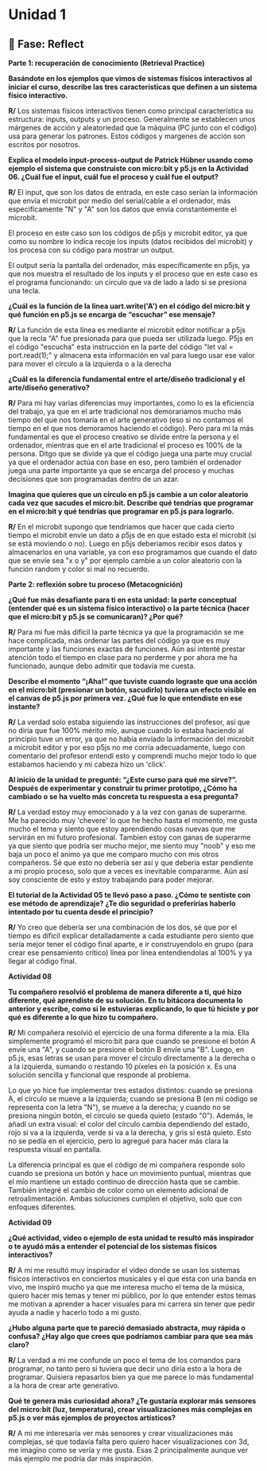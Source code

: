 # Unidad 1

## 🤔 Fase: Reflect

**Parte 1: recuperación de conocimiento (Retrieval Practice)**

**Basándote en los ejemplos que vimos de sistemas físicos interactivos al iniciar el curso, describe las tres características que definen a un sistema físico interactivo.**

**R/** Los sistemas físicos interactivos tienen como principal característica su estructura: inputs, outputs y un proceso. Generalmente se establecen unos márgenes de acción y aleatoriedad que la máquina (PC junto con el código) usa para generar los patrones. Estos códigos y margenes de acción son escritos por nosotros.

**Explica el modelo input-process-output de Patrick Hübner usando como ejemplo el sistema que construiste con micro:bit y p5.js en la Actividad 06. ¿Cuál fue el input, cuál fue el proceso y cuál fue el output?**

**R/** El input, que son los datos de entrada, en este caso serían la información que envía el microbit por medio del serial/cable a el ordenador, más especifícamente "N" y "A" son los datos que envía constantemente el microbit.

El proceso en este caso son los códigos de p5js y microbit editor, ya que como su nombre lo indica recoje los inputs (datos recibidos del microbit) y los procesa con su código para mostrar un output.

El output sería la pantalla del ordenador, más específicamente en p5js, ya que nos muestra el resultado de los inputs y el proceso que en este caso es el programa funcionando: un circulo que va de lado a lado si se presiona una tecla.

**¿Cuál es la función de la línea uart.write('A') en el código del micro:bit y qué función en p5.js se encarga de “escuchar” ese mensaje?**

**R/** La función de esta línea es mediante el microbit editor notificar a p5js que la recla "A" fue presionada para que pueda ser utilizada luego. P5js en el código "escucha" esta instrucción en la parte del código "let val = port.read(1);" y almacena esta información en val para luego usar ese valor para mover el círculo a la izquierda o a la derecha

**¿Cuál es la diferencia fundamental entre el arte/diseño tradicional y el arte/diseño generativo?**

**R/** Para mi hay varias diferencias muy importantes, como lo es la eficiencia del trabajo, ya que en el arte tradicional nos demorariamos mucho más tiempo del que nos tomaría en el arte generativo (eso si no contamos el tiempo en el que nos demoramos haciendo el código). Pero para mi la más fundamental es que el proceso creativo se divide entre la persona y el ordenador, mientras que en el arte tradicional el proceso es 100% de la persona. Ditgo que se divide ya que el código juega una parte muy crucial ya que el ordenador actúa con base en eso, pero también el ordenador juega una parte importante ya que se encarga del proceso y muchas decisiones que son programadas dentro de un azar.

**Imagina que quieres que un círculo en p5.js cambie a un color aleatorio cada vez que sacudes el micro:bit. Describe qué tendrías que programar en el micro:bit y qué tendrías que programar en p5.js para lograrlo.**

**R/** En el microbit supongo que tendriamos que hacer que cada cierto tiempo el microbit envie un dato a p5js de en que estado esta el microbit (si se está moviendo o no). Luego en p5js deberiamos recibir esos datos y almacenarlos en una variable, ya con eso programamos que cuando el dato que se envíe sea "x o y" por ejemplo cambie a un color aleatorio con la función random y color si mal no recuerdo.

**Parte 2: reflexión sobre tu proceso (Metacognición)**

**¿Qué fue más desafiante para ti en esta unidad: la parte conceptual (entender qué es un sistema físico interactivo) o la parte técnica (hacer que el micro:bit y p5.js se comunicaran)? ¿Por qué?**

**R/** Para mi fue más difícil la parte técnica ya que la programación se me hace complicada, más ordenar las partes del código ya que es muy importante y las funciones exactas de funciones. Aún así intenté prestar atención todo el tiempo en clase para no perderme y por ahora me ha funcionado, aunque debo admitir que todavía me cuesta.

**Describe el momento “¡Aha!” que tuviste cuando lograste que una acción en el micro:bit (presionar un botón, sacudirlo) tuviera un efecto visible en el canvas de p5.js por primera vez. ¿Qué fue lo que entendiste en ese instante?**

**R/** La verdad solo estaba siguiendo las instrucciones del profesor, así que no diría que fue 100% mérito mío, aunque cuando lo estaba haciendo al principio tuve un error, ya que no había enviado la información del microbit a microbit editor y por eso p5js no me corría adecuadamente, luego con comentario del profesor entendí esto y comprendí mucho mejor todo lo que estabamos haciendo y mi cabeza hizo un 'click'.

**Al inicio de la unidad te pregunté: “¿Este curso para qué me sirve?”. Después de experimentar y construir tu primer prototipo, ¿Cómo ha cambiado o se ha vuelto más concreta tu respuesta a esa pregunta?**

**R/** La verdad estoy muy emocionado y a la vez con ganas de superarme. Me ha parecido muy 'chevere' lo que he hecho hasta el momento, me gusta mucho el tema y siento que estoy aprendiendo cosas nuevas que me servirán en mi futuro profesional. Tambien estoy con ganas de superarme ya que siento que podría ser mucho mejor, me siento muy "noob" y eso me baja un poco el animo ya que me comparo mucho con mis otros compañeros. Sé que esto no debería ser así y que debería estar pendiente a mi propio proceso, solo que a veces es inevitable compararme. Aún así soy consciente de esto y estoy trabajando para poder mejorar.

**El tutorial de la Actividad 05 te llevó paso a paso. ¿Cómo te sentiste con ese método de aprendizaje? ¿Te dio seguridad o preferirías haberlo intentado por tu cuenta desde el principio?**

**R/**  Yo creo que debería ser una combinación de los dos, sé que por el tiempo es díficil explicar detalladamente a cada estudiante pero siento que sería mejor tener el código final aparte, e ir construyendolo en grupo (para crear ese pensamiento crítico) línea por línea entendiendolas al 100% y ya llegar al código final.

**Actividad 08**

**Tu compañero resolvió el problema de manera diferente a ti, qué hizo diferente, qué aprendiste de su solución. En tu bitácora documenta lo anterior y escribe, como si le estuvieras explicando, lo que tú hiciste y por qué es diferente a lo que hizo tu compañero.**

**R/** Mi compañera resolvió el ejercicio de una forma diferente a la mía. Ella simplemente programó el micro:bit para que cuando se presione el botón A envíe una "A", y cuando se presione el botón B envíe una "B". Luego, en p5.js, esas letras se usan para mover el círculo directamente a la derecha o a la izquierda, sumando o restando 10 píxeles en la posición x. Es una solución sencilla y funcional que responde al problema.

Lo que yo hice fue implementar tres estados distintos: cuando se presiona A, el círculo se mueve a la izquierda; cuando se presiona B (en mi código se representa con la letra "N"), se mueve a la derecha; y cuando no se presiona ningún botón, el círculo se queda quieto (estado "0"). Además, le añadí un extra visual: el color del círculo cambia dependiendo del estado, rojo si va a la izquierda, verde si va a la derecha, y gris si está quieto. Esto no se pedía en el ejercicio, pero lo agregué para hacer más clara la respuesta visual en pantalla.

La diferencia principal es que el código de mi compañera responde solo cuando se presiona un botón y hace un movimiento puntual, mientras que el mío mantiene un estado continuo de dirección hasta que se cambie. También integré el cambio de color como un elemento adicional de retroalimentación. Ambas soluciones cumplen el objetivo, solo que con enfoques diferentes.

**Actividad 09**  

**¿Qué actividad, video o ejemplo de esta unidad te resultó más inspirador o te ayudó más a entender el potencial de los sistemas físicos interactivos?**  

**R/** A mi me resultó muy inspirador el video donde se usan los sistemas físicos interactivos en conciertos musicales y el que esta con una banda en vivo, me inspiró mucho ya que me interesa mucho el tema de la música, quiero hacer mis temas y tener mi público, por lo que entender estos temas me motivan a aprender a hacer visuales para mi carrera sin tener que pedir ayuda a nadie y hacerlo todo a mi gusto.

**¿Hubo alguna parte que te pareció demasiado abstracta, muy rápida o confusa? ¿Hay algo que crees que podríamos cambiar para que sea más claro?**

**R/** La verdad a mi me confunde un poco el tema de los comandos para programar, no tanto pero si tuviera que decir uno diría esto a la hora de programar. Quisiera repasarlos bien ya que me parece lo más fundamental a la hora de crear arte generativo.  

**Qué te genera más curiosidad ahora? ¿Te gustaría explorar más sensores del micro:bit (luz, temperatura), crear visualizaciones más complejas en p5.js o ver más ejemplos de proyectos artísticos?**  

**R/**  A mi me interesaría ver más sensores y crear visualizaciones más complejas, sé que todavía falta pero quiero hacer visualizaciones con 3d, me imagino como se vería y me gusta. Esas 2 principalmente aunque ver más ejemplo me podría dar más inspiración.

